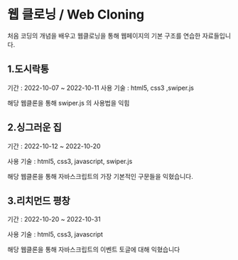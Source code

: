 # 웹 클로닝 / Web Cloning 

처음 코딩의 개념을 배우고 웹클로닝을 통해 웹페이지의 기본 구조를 연습한 자료들입니다.



## 1.도시락통 
 기간 : 2022-10-07 ~ 2022-10-11
사용 기술 : html5, css3 ,swiper.js

해당 웹클론을 통해 swiper.js 의 사용법을 익힘

## 2.싱그러운 집 
 기간 : 2022-10-12 ~ 2022-10-20
 
사용 기술 : html5, css3, javascript, swiper.js 

해당 웹클론을 통해 자바스크립트의 가장 기본적인 구문들을 익혔습니다.

## 3.리치먼드 평창
 기간 : 2022-10-20 ~ 2022-10-31
 
사용 기술 : html5, css3, javascript

해당 웹클론을 통해 자바스크립트의 이벤트 토글에 대해 익혔습니다
 
